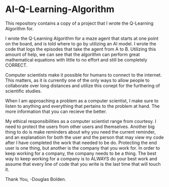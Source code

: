 # AI-Q-Learning-Algorithm
This repository contains a copy of a project that I wrote the Q-Learning Algorithm for.

I wrote the Q-Learning Algorithm for a maze agent that starts at one point on the board, and is told where to go by utilizing an AI model. I wrote the code that logs the episodes that take the agent from A to B. Utilizing this amount of help, we can see that the algorithm can perform great mathematical equations with little to no effort and still be completely CORRECT.

Computer scientists make it possible for humans to connect to the internet. This matters, as it is currently one of the only ways to allow people to collaborate over long distances and utilize this conept for the furthering of scientific studies.

When I am approaching a problem as a computer scientist, I make sure to listen to anything and everything that pertains to the problem at hand. The more information that you can recieve the better.

My ethical responsibilities as a computer scientist range from courtesy. I need to protect the users from other users and themselves. Another big thing to do is make reminders about why you need the current reminder, and an explanatioin for both the user and the person that may view my code after I have completed the work that needed to be do. Protecting the end user is one thing, but another is the company that you work for. In order to keep working for a company, the company needs to be a thing. The best way to keep working for a company is to ALWAYS do your best work and assume that every line of code that you write is the last time that will touch it.

Thank You,
-Douglas Bolden.
